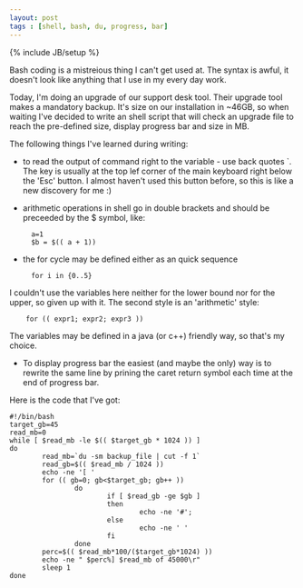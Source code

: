 ```yaml
---
layout: post
tags : [shell, bash, du, progress, bar]
---
```

{% include JB/setup %}

Bash coding is a mistreious thing I can't get used at. The syntax is awful, it doesn't look like anything that I use in my every day work.

Today, I'm doing an upgrade of our support desk tool. Their upgrade tool makes a mandatory backup. It's size on our installation in ~46GB, so when waiting I've decided to write an shell script that will check an upgrade file to reach the pre-defined size, display progress bar and size in MB.

The following things I've learned during writing:

* to read the output of command right to the variable - use back quotes `. The key is usually at the top lef corner of the main keyboard right below the 'Esc' button. I almost haven't used this button before, so this is like a new discovery for me :)

* arithmetic operations in shell go in double brackets and should be preceeded by the $ symbol, like:
	
		a=1
		$b = $(( a + 1))

* the for cycle may be defined either as an quick sequence

		for i in {0..5}

I couldn't use the variables here neither for the lower bound nor for the upper, so given up with it. The second style is an 'arithmetic' style:

		for (( expr1; expr2; expr3 ))

The variables may be defined in a java (or c++) friendly way, so that's my choice.

* To display progress bar the easiest (and maybe the only) way is to rewrite the same line by prining the caret return symbol each time at the end of progress bar.

Here is the code that I've got:

	#!/bin/bash
	target_gb=45
	read_mb=0
	while [ $read_mb -le $(( $target_gb * 1024 )) ]
	do
        	read_mb=`du -sm backup_file | cut -f 1`
        	read_gb=$(( $read_mb / 1024 ))
        	echo -ne '[ '
        	for (( gb=0; gb<$target_gb; gb++ ))
	                do
                        	if [ $read_gb -ge $gb ]
                        	then
	                                echo -ne '#';
                        	else
                                	echo -ne ' '
                        	fi
                	done
        	perc=$(( $read_mb*100/($target_gb*1024) ))
        	echo -ne " $perc%] $read_mb of 45000\r"
        	sleep 1
	done